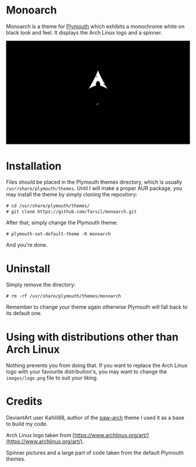 # Monoarch 
Monoarch is a theme for
[Plymouth](https://www.freedesktop.org/wiki/Software/Plymouth/) which exhibits
a monochrome white on black look and feel. It displays the Arch Linux logo and
a spinner. 

![Splash screen preview](https://raw.githubusercontent.com/farsil/monoarch/gh-pages/images/monoarch.png)

# Installation 
Files should be placed in the Plymouth themes directory,
which is usually `/usr/share/plymouth/themes`. Until I will make a proper AUR
package, you may install the theme by simply cloning the repository:

    # cd /usr/share/plymouth/themes/ 
    # git clone https://github.com/farsil/monoarch.git 

After that, simply change the Plymouth theme:

    # plymouth-set-default-theme -R monoarch

And you're done.

# Uninstall 
Simply remove the directory:

    # rm -rf /usr/share/plymouth/themes/monoarch
    
Remember to change your theme again otherwise Plymouth will fall back to its 
default one.

# Using with distributions other than Arch Linux 
Nothing prevents you from doing that. If you want to replace the Arch Linux
logo with your favourite distribution's, you may want to change the
`images/logo.png` file to suit your liking.

# Credits
DeviantArt user Kahlil88, author of the
[paw-arch](http://kahlil88.deviantart.com/art/Paw-Arch-Plymouth-Theme-208418769)
theme I used it as a base to build my code.
 
Arch Linux logo taken from
[https://www.archlinux.org/art/](https://www.archlinux.org/art/).

Spinner pictures and a large part of code taken from the default Plymouth themes.
